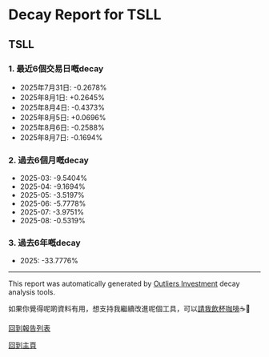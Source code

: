 # Decay Report for TSLL

## TSLL

### 1. 最近6個交易日嘅decay

- 2025年7月31日: -0.2678%
- 2025年8月1日: +0.2645%
- 2025年8月4日: -0.4373%
- 2025年8月5日: +0.0696%
- 2025年8月6日: -0.2588%
- 2025年8月7日: -0.1694%

### 2. 過去6個月嘅decay

- 2025-03: -9.5404%
- 2025-04: -9.1694%
- 2025-05: -3.5197%
- 2025-06: -5.7778%
- 2025-07: -3.9751%
- 2025-08: -0.5319%

### 3. 過去6年嘅decay

- 2025: -33.7776%

------------------------------
This report was automatically generated by [Outliers Investment](https://outliersecon.github.io/Outliers-Investment/) decay analysis tools.

如果你覺得呢啲資料有用，想支持我繼續改進呢個工具，可以[請我飲杯咖啡](https://buymeacoffee.com/outliersecon)☕🙏

[回到報告列表](https://outliersecon.github.io/Outliers-Investment/reports/reports_public)

[回到主頁](https://outliersecon.github.io/Outliers-Investment/)